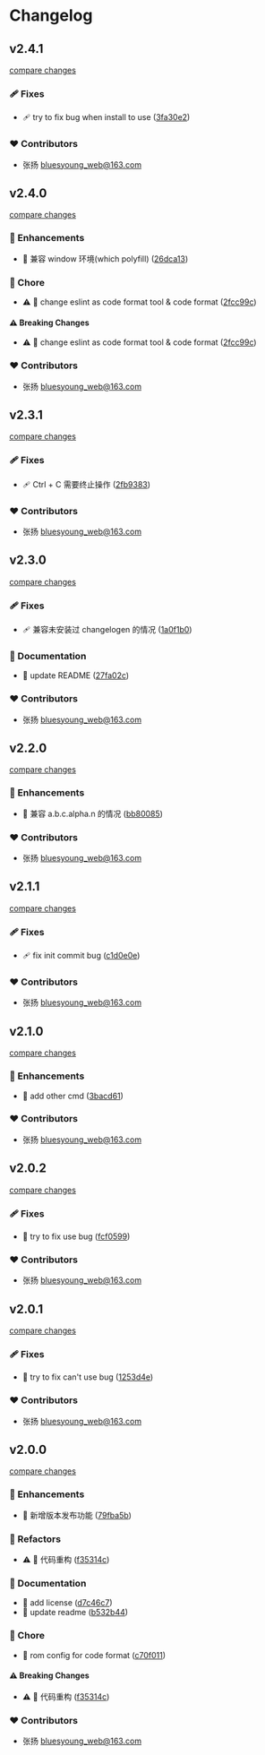 # Changelog


## v2.4.1

[compare changes](https://github.com/BluesYoung-web/young-commit/compare/v2.4.0...v2.4.1)

### 🩹 Fixes

- 🩹 try to fix bug when install to use ([3fa30e2](https://github.com/BluesYoung-web/young-commit/commit/3fa30e2))

### ❤️ Contributors

- 张扬 <bluesyoung_web@163.com>

## v2.4.0

[compare changes](https://github.com/BluesYoung-web/young-commit/compare/v2.3.1...v2.4.0)

### 🚀 Enhancements

- 🚀 兼容 window 环境(which polyfill) ([26dca13](https://github.com/BluesYoung-web/young-commit/commit/26dca13))

### 🏡 Chore

- ⚠️  🏡 change eslint as code format tool & code format ([2fcc99c](https://github.com/BluesYoung-web/young-commit/commit/2fcc99c))

#### ⚠️ Breaking Changes

- ⚠️  🏡 change eslint as code format tool & code format ([2fcc99c](https://github.com/BluesYoung-web/young-commit/commit/2fcc99c))

### ❤️ Contributors

- 张扬 <bluesyoung_web@163.com>

## v2.3.1

[compare changes](https://github.com/BluesYoung-web/young-commit/compare/v2.3.0...v2.3.1)

### 🩹 Fixes

- 🩹 Ctrl + C 需要终止操作 ([2fb9383](https://github.com/BluesYoung-web/young-commit/commit/2fb9383))

### ❤️ Contributors

- 张扬 <bluesyoung_web@163.com>

## v2.3.0

[compare changes](https://github.com/BluesYoung-web/young-commit/compare/v2.2.0...v2.3.0)

### 🩹 Fixes

- 🩹 兼容未安装过 changelogen 的情况 ([1a0f1b0](https://github.com/BluesYoung-web/young-commit/commit/1a0f1b0))

### 📖 Documentation

- 📖 update README ([27fa02c](https://github.com/BluesYoung-web/young-commit/commit/27fa02c))

### ❤️ Contributors

- 张扬 <bluesyoung_web@163.com>

## v2.2.0

[compare changes](https://github.com/BluesYoung-web/young-commit/compare/v2.1.1...v2.2.0)

### 🚀 Enhancements

- 🚀 兼容 a.b.c.alpha.n 的情况 ([bb80085](https://github.com/BluesYoung-web/young-commit/commit/bb80085))

### ❤️ Contributors

- 张扬 <bluesyoung_web@163.com>

## v2.1.1

[compare changes](https://github.com/BluesYoung-web/young-commit/compare/v2.1.0...v2.1.1)

### 🩹 Fixes

- 🩹 fix init commit bug ([c1d0e0e](https://github.com/BluesYoung-web/young-commit/commit/c1d0e0e))

### ❤️ Contributors

- 张扬 <bluesyoung_web@163.com>

## v2.1.0

[compare changes](https://github.com/BluesYoung-web/young-commit/compare/v2.0.2...v2.1.0)

### 🚀 Enhancements

- 🚀 add other cmd ([3bacd61](https://github.com/BluesYoung-web/young-commit/commit/3bacd61))

### ❤️ Contributors

- 张扬 <bluesyoung_web@163.com>

## v2.0.2

[compare changes](https://github.com/BluesYoung-web/young-commit/compare/v2.0.1...v2.0.2)

### 🩹 Fixes

- 🐛  try to fix use bug ([fcf0599](https://github.com/BluesYoung-web/young-commit/commit/fcf0599))

### ❤️ Contributors

- 张扬 <bluesyoung_web@163.com>

## v2.0.1

[compare changes](https://github.com/BluesYoung-web/young-commit/compare/v2.0.0...v2.0.1)

### 🩹 Fixes

- 🐛  try to fix can't use bug ([1253d4e](https://github.com/BluesYoung-web/young-commit/commit/1253d4e))

### ❤️ Contributors

- 张扬 <bluesyoung_web@163.com>

## v2.0.0

[compare changes](https://github.com/BluesYoung-web/young-commit/compare/v1.0.2...v2.0.0)

### 🚀 Enhancements

- 🚀 新增版本发布功能 ([79fba5b](https://github.com/BluesYoung-web/young-commit/commit/79fba5b))

### 💅 Refactors

- ⚠️  💅 代码重构 ([f35314c](https://github.com/BluesYoung-web/young-commit/commit/f35314c))

### 📖 Documentation

- 📖 add license ([d7c46c7](https://github.com/BluesYoung-web/young-commit/commit/d7c46c7))
- 📖 update readme ([b532b44](https://github.com/BluesYoung-web/young-commit/commit/b532b44))

### 🏡 Chore

- 🏡 rom config for code format ([c70f011](https://github.com/BluesYoung-web/young-commit/commit/c70f011))

#### ⚠️ Breaking Changes

- ⚠️  💅 代码重构 ([f35314c](https://github.com/BluesYoung-web/young-commit/commit/f35314c))

### ❤️ Contributors

- 张扬 <bluesyoung_web@163.com>

